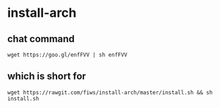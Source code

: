 # install-arch

## chat command

```
wget https://goo.gl/enfFVV | sh enfFVV

```

## which is short for
```
wget https://rawgit.com/fiws/install-arch/master/install.sh && sh install.sh
```
